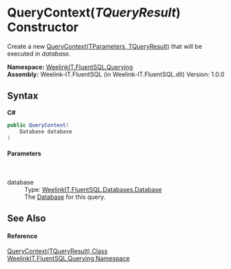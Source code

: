 # QueryContext(*TQueryResult*) Constructor 
 

Create a new <a href="ab3b95a4-da50-b636-4e83-5f53a89483b3">QueryContext(TParameters, TQueryResult)</a> that will be executed in *database*.

**Namespace:**&nbsp;<a href="2c7fd788-c68e-5cf6-959a-1767d64db41e">WeelinkIT.FluentSQL.Querying</a><br />**Assembly:**&nbsp;Weelink-IT.FluentSQL (in Weelink-IT.FluentSQL.dll) Version: 1.0.0

## Syntax

**C#**<br />
``` C#
public QueryContext(
	Database database
)
```


#### Parameters
&nbsp;<dl><dt>database</dt><dd>Type: <a href="1ef29391-24d2-6525-0055-890c8692aa0f">WeelinkIT.FluentSQL.Databases.Database</a><br />The <a href="1ef29391-24d2-6525-0055-890c8692aa0f">Database</a> for this query.</dd></dl>

## See Also


#### Reference
<a href="cb3a9e3b-4e55-c717-784b-ae3dc6ce71b9">QueryContext(TQueryResult) Class</a><br /><a href="2c7fd788-c68e-5cf6-959a-1767d64db41e">WeelinkIT.FluentSQL.Querying Namespace</a><br />